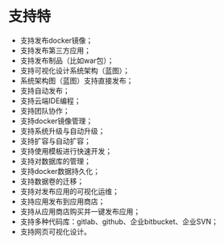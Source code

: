 # 支持特

* 支持发布docker镜像；
* 支持发布第三方应用；
* 支持发布制品（比如war包）；
* 支持可视化设计系统架构（蓝图）；
* 系统架构图（蓝图）支持直接发布；
* 支持自动发布；
* 支持云端IDE编程；
* 支持团队协作；
* 支持docker镜像管理；
* 支持系统升级与自动升级；
* 支持扩容与自动扩容；
* 支持使用模板进行快速开发；
* 支持对数据库的管理；
* 支持docker数据持久化；
* 支持数据卷的迁移；
* 支持对发布应用的可视化运维；
* 支持应用发布到应用商店；
* 支持从应用商店购买并一键发布应用；
* 支持多种代码库：gitlab、github、企业bitbucket、企业SVN；
* 支持网页可视化设计。



